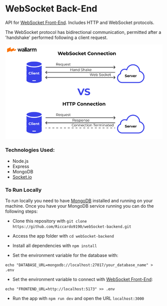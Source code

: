 # WebSocket Back-End

API for [WebSocket Front-End](https://github.com/Riccardo9190/webSocket-frontend). Includes HTTP and WebSocket protocols.

The WebSocket protocol has bidirectional communication, permitted after a 'handshake' performed following a client request.

<img src="https://github.com/Riccardo9190/webSocket-backend/blob/master/public/websocket_vs_http.png"/>

### Technologies Used:

- Node.js
- Express
- MongoDB
- [Socket.io](https://socket.io/)


### To Run Locally

To run locally you need to have [MongoDB](https://docs.mongodb.com/manual/installation/) installed and running on your machine.
Once you have your MongoDB service running you can do the following steps:

- Clone this repository with ```git clone https://github.com/Riccardo9190/webSocket-backend.git```

- Access the app folder with ```cd webSocket-backend```

- Install all dependencies with ```npm install```

- Set the environment variable for the database with:

```shell
echo "DATABASE_URL=mongodb://localhost:27017/your_database_name" > .env
```

- Set the environment variable to connect with [WebSocket Front-End](https://github.com/Riccardo9190/webSocket-frontend):
```shell
echo "FRONTEND_URL=http://localhost:5173" >> .env
```

- Run the app with ```npm run dev``` and open the URL ```localhost:3000```
